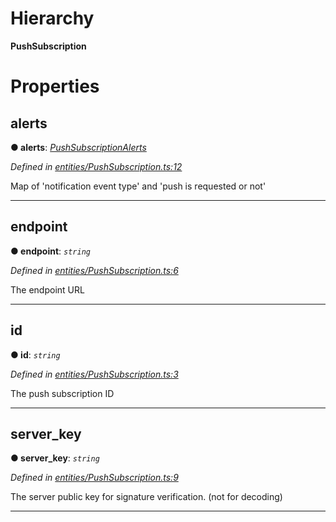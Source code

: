 

# Hierarchy

**PushSubscription**

# Properties

<a id="alerts"></a>

##  alerts

**● alerts**: *[PushSubscriptionAlerts](_entities_pushsubscription_.pushsubscriptionalerts.md)*

*Defined in [entities/PushSubscription.ts:12](https://github.com/lagunehq/core/blob/8aa3625/src/entities/PushSubscription.ts#L12)*

Map of 'notification event type' and 'push is requested or not'

___
<a id="endpoint"></a>

##  endpoint

**● endpoint**: *`string`*

*Defined in [entities/PushSubscription.ts:6](https://github.com/lagunehq/core/blob/8aa3625/src/entities/PushSubscription.ts#L6)*

The endpoint URL

___
<a id="id"></a>

##  id

**● id**: *`string`*

*Defined in [entities/PushSubscription.ts:3](https://github.com/lagunehq/core/blob/8aa3625/src/entities/PushSubscription.ts#L3)*

The push subscription ID

___
<a id="server_key"></a>

##  server_key

**● server_key**: *`string`*

*Defined in [entities/PushSubscription.ts:9](https://github.com/lagunehq/core/blob/8aa3625/src/entities/PushSubscription.ts#L9)*

The server public key for signature verification. (not for decoding)

___

